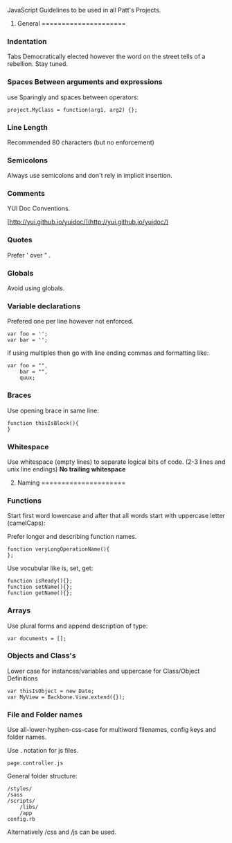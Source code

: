 JavaScript Guidelines to be used in all Patt's Projects.

1. General
=====================

### Indentation ###

Tabs Democratically elected however the word on the street tells of a rebellion. Stay tuned.



### Spaces Between arguments and expressions ###

use Sparingly and spaces between operators:

    project.MyClass = function(arg1, arg2) {};


### Line Length ###

Recommended 80 characters (but no enforcement)



### Semicolons ###

Always use semicolons and don't rely in implicit insertion.



### Comments ###

YUI Doc Conventions.

[http://yui.github.io/yuidoc/](http://yui.github.io/yuidoc/)



### Quotes ###

Prefer ' over " .



### Globals ###

Avoid using globals.



### Variable declarations ###

Prefered one per line however not enforced.

    var foo = '';
    var bar = '';

if using multiples then go with line ending commas and formatting like:

    var foo = "",
      	bar = "",
      	quux;



### Braces ###

Use opening brace in same line: 

    function thisIsBlock(){
    }


### Whitespace ###

Use whitespace (empty lines) to separate logical bits of code. (2-3 lines and unix line endings) **No trailing whitespace**




2.	Naming
=====================


### Functions ###

Start first word lowercase and after that all words start with uppercase letter (camelCaps): 

Prefer longer and describing function names.

    function veryLongOperationName(){
	};


Use vocubular like is, set, get:

    function isReady(){};
    function setName(){};
    function getName(){};


### Arrays ###

Use plural forms and append description of type: 

    var documents = [];


### Objects and Class's ###

Lower case for instances/variables and uppercase for Class/Object Definitions

    var thisIsObject = new Date;
    var MyView = Backbone.View.extend({});


### File and Folder names ###

Use all-lower-hyphen-css-case for multiword filenames, config keys and folder names.

Use . notation for js files.  

    page.controller.js

General folder structure:

    /styles/
    /sass
    /scripts/
    	/libs/
    	/app
    config.rb
    
Alternatively /css and /js can be used.

